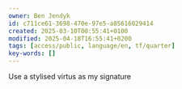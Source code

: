 ```yaml
---
owner: Ben Jendyk
id: c711ce61-3698-470e-97e5-a85616029414
created: 2025-03-10T00:55:41+0100
modified: 2025-04-18T16:55:41+0200
tags: [access/public, language/en, tf/quarter]
key-words: []
---
```


Use a stylised virtus as my signature 